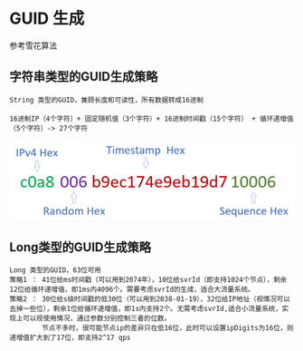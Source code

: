 # GUID 生成

参考雪花算法

## 字符串类型的GUID生成策略

```
String 类型的GUID，兼顾长度和可读性，所有数据转成16进制

16进制IP（4个字符）+ 固定随机值（3个字符）+ 16进制时间戳（15个字符） + 循环递增值（5个字符）-> 27个字符
```

![image-20201003000028945](./guid.assets/image-20201003000028945.png)

## Long类型的GUID生成策略

```
Long 类型的GUID，63位可用
策略1 ： 41位给ms时间戳（可以用到2074年），10位给svrId（即支持1024个节点），剩余12位给循环递增值，即1ms内4096个。需要考虑svrId的生成，适合大流量系统。
策略2 ： 30位给s级时间戳的低30位（可以用到2038-01-19），32位给IP地址（视情况可以去掉一些位），剩余1位给循环递增值，即1s内支持2个。无需考虑svrId,适合小流量系统，实现上可以视使用情况，通过参数分别控制三者的位数。
        节点不多时，很可能节点ip的差异只在低16位，此时可以设置ipDigits为16位，则递增值扩大到了17位，即支持2^17 qps
```

